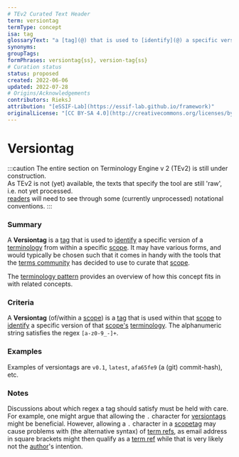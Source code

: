 ```yaml
---
# TEv2 Curated Text Header
term: versiontag
termType: concept
isa: tag
glossaryText: "a [tag](@) that is used to [identify](@) a specific version of a [terminology](@) from within a specific [scope](@)."
synonyms:
groupTags:
formPhrases: versiontag{ss}, version-tag{ss}
# Curation status
status: proposed
created: 2022-06-06
updated: 2022-07-28
# Origins/Acknowledgements
contributors: RieksJ
attribution: "[eSSIF-Lab](https://essif-lab.github.io/framework)"
originalLicense: "[CC BY-SA 4.0](http://creativecommons.org/licenses/by-sa/4.0/?ref=chooser-v1)"
---
```


# Versiontag

:::caution
The entire section on Terminology Engine v 2 (TEv2) is still under construction.<br/>
As TEv2 is not (yet) available, the texts that specify the tool are still 'raw', i.e. not yet processed.<br/>[readers](@) will need to see through some (currently unprocessed) notational conventions.
:::

### Summary
A **Versiontag** is a [tag](@) that is used to [identify](@) a specific version of a [terminology](@) from within a specific [scope](@). It may have various forms, and would typically be chosen such that it comes in handy with the tools that the [terms community](@) has decided to use to curate that [scope](@).

The [terminology pattern](pattern-terminology-support@) provides an overview of how this concept fits in with related concepts.

### Criteria
A **Versiontag** (of/within a [scope](@)) is a [tag](@) that is used within that [scope](@) to [identify](@) a specific version of that [scope's](@) [terminology](@). The alphanumeric string satisfies the regex `[a-z0-9_-]+`.

### Examples
Examples of versiontags are `v0.1`, `latest`, `afa65fe9` (a (git) commit-hash), etc.

### Notes
Discussions about which regex a tag should satisfy must be held with care. For example, one might argue that allowing the `.` character for [versiontags](@) might be beneficial. However, allowing a `.` character in a [scopetag](@) may cause problems with (the alternative syntax) of [term refs](@), as email address in square brackets might then qualify as a [term ref](@) while that is very likely not the [author](@)'s intention.